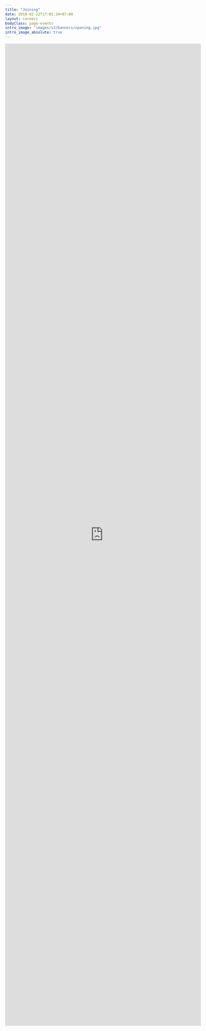 ```yaml
---
title: "Joining"
date: 2018-02-22T17:01:34+07:00
layout: careers
bodyClass: page-events
intro_image: "images/v2/banners/opening.jpg"
intro_image_absolute: true
---
```


<iframe src="https://docs.google.com/forms/d/e/1FAIpQLScUz-ulzJoO6KbdtevGb5nr2JJI3uvaFQD2dcrV-oQPkMT4Hw/viewform?embedded=true" width="640" height="3210" frameborder="0" marginheight="0" marginwidth="0">Loading…</iframe>